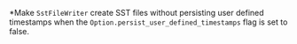 *Make `SstFileWriter` create SST files without persisting user defined timestamps when the `Option.persist_user_defined_timestamps` flag is set to false.